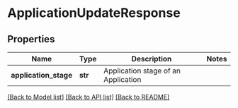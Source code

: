 # ApplicationUpdateResponse

## Properties
Name | Type | Description | Notes
------------ | ------------- | ------------- | -------------
**application_stage** | **str** | Application stage of an Application | 

[[Back to Model list]](../README.md#documentation-for-models) [[Back to API list]](../README.md#documentation-for-api-endpoints) [[Back to README]](../README.md)

